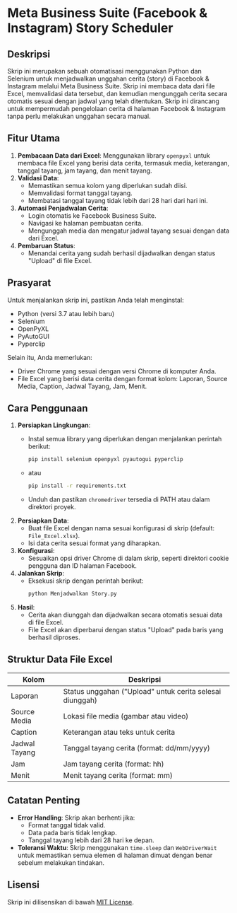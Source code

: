 # Meta Business Suite (Facebook & Instagram) Story Scheduler

## Deskripsi

Skrip ini merupakan sebuah otomatisasi menggunakan Python dan Selenium untuk menjadwalkan unggahan cerita (story) di Facebook & Instagram melalui Meta Business Suite. Skrip ini membaca data dari file Excel, memvalidasi data tersebut, dan kemudian mengunggah cerita secara otomatis sesuai dengan jadwal yang telah ditentukan. Skrip ini dirancang untuk mempermudah pengelolaan cerita di halaman Facebook & Instagram tanpa perlu melakukan unggahan secara manual.

## Fitur Utama
1. **Pembacaan Data dari Excel**: Menggunakan library `openpyxl` untuk membaca file Excel yang berisi data cerita, termasuk media, keterangan, tanggal tayang, jam tayang, dan menit tayang.
2. **Validasi Data**:
   - Memastikan semua kolom yang diperlukan sudah diisi.
   - Memvalidasi format tanggal tayang.
   - Membatasi tanggal tayang tidak lebih dari 28 hari dari hari ini.
3. **Automasi Penjadwalan Cerita**:
   - Login otomatis ke Facebook Business Suite.
   - Navigasi ke halaman pembuatan cerita.
   - Mengunggah media dan mengatur jadwal tayang sesuai dengan data dari Excel.
4. **Pembaruan Status**:
   - Menandai cerita yang sudah berhasil dijadwalkan dengan status "Upload" di file Excel.

## Prasyarat
Untuk menjalankan skrip ini, pastikan Anda telah menginstal:
- Python (versi 3.7 atau lebih baru)
- Selenium
- OpenPyXL
- PyAutoGUI
- Pyperclip

Selain itu, Anda memerlukan:
- Driver Chrome yang sesuai dengan versi Chrome di komputer Anda.
- File Excel yang berisi data cerita dengan format kolom: Laporan, Source Media, Caption, Jadwal Tayang, Jam, Menit.

## Cara Penggunaan
1. **Persiapkan Lingkungan**:
   - Instal semua library yang diperlukan dengan menjalankan perintah berikut:
     ```bash
     pip install selenium openpyxl pyautogui pyperclip
     ```

   - atau
     ```bash
     pip install -r requirements.txt
     ```
   - Unduh dan pastikan `chromedriver` tersedia di PATH atau dalam direktori proyek.
2. **Persiapkan Data**:
   - Buat file Excel dengan nama sesuai konfigurasi di skrip (default: `File_Excel.xlsx`).
   - Isi data cerita sesuai format yang diharapkan.
3. **Konfigurasi**:
   - Sesuaikan opsi driver Chrome di dalam skrip, seperti direktori cookie pengguna dan ID halaman Facebook.
4. **Jalankan Skrip**:
   - Eksekusi skrip dengan perintah berikut:
     ```bash
     python Menjadwalkan Story.py
     ```
5. **Hasil**:
   - Cerita akan diunggah dan dijadwalkan secara otomatis sesuai data di file Excel.
   - File Excel akan diperbarui dengan status "Upload" pada baris yang berhasil diproses.

## Struktur Data File Excel
| Kolom          | Deskripsi                                      |
|----------------|------------------------------------------------|
| Laporan        | Status unggahan ("Upload" untuk cerita selesai diunggah) |
| Source Media   | Lokasi file media (gambar atau video)          |
| Caption        | Keterangan atau teks untuk cerita             |
| Jadwal Tayang  | Tanggal tayang cerita (format: dd/mm/yyyy)     |
| Jam            | Jam tayang cerita (format: hh)                |
| Menit          | Menit tayang cerita (format: mm)              |

## Catatan Penting
- **Error Handling**: Skrip akan berhenti jika:
  - Format tanggal tidak valid.
  - Data pada baris tidak lengkap.
  - Tanggal tayang lebih dari 28 hari ke depan.
- **Toleransi Waktu**: Skrip menggunakan `time.sleep` dan `WebDriverWait` untuk memastikan semua elemen di halaman dimuat dengan benar sebelum melakukan tindakan.

## Lisensi
Skrip ini dilisensikan di bawah [MIT License](LICENSE).
